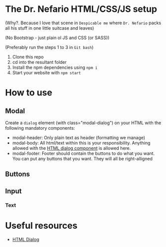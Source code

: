 # The Dr. Nefario HTML/CSS/JS setup
(Why?. Because I love that scene in `Despicable me` where `Dr. Nefario` packs all his stuff in one little suitcase and leaves)

(No Bootstrap - just plain ol JS and CSS (or SASS))

(Preferably run the steps 1 to 3 in `Git bash`)
1. Clone this repo
1. cd into the resultant folder
1. Install the npm dependencies using `npm i`
1. Start your website with `npm start`

# How to use
## Modal
Create a `dialog` element (with class="modal-dialog") on your HTML with the following mandatory components:
* modal-header: Only plain text as header (formatting we manage)
* modal-body: All html/text within this is your responsibility. Anything allowed with the [HTML dialog component](https://developer.mozilla.org/en-US/docs/Web/HTML/Element/dialog) is allowed here.
* modal-footer: Footer should contain the buttons to do what you want. You can put any buttons that you want. They will all be right-alligned
## Buttons

## Input
### Text

# Useful resources
* [HTML Dialog](https://www.youtube.com/watch?v=ywtkJkxJsdg)



